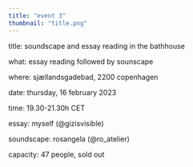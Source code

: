 ```yaml
---
title: "event 3"
thumbnail: "title.png"
---
```

title: 		soundscape and essay reading in the bathhouse

what:		essay reading followed by sounscape

where: 		sjællandsgadebad, 2200 copenhagen

date: 		thursday, 16 february 2023

time: 		19.30-21.30h CET

essay: 		myself (@gizisvisible)

soundscape:	rosangela (@ro_atelier)

capacity:	47 people, sold out
